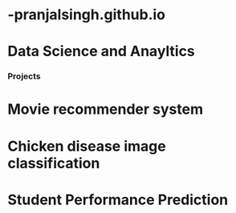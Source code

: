 # -pranjalsingh.github.io

# Data Science and Anayltics



### Projects 
# Movie recommender system 
# Chicken disease image classification
# Student Performance Prediction 
